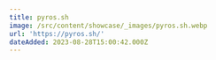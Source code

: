 ```yaml
---
title: pyros.sh
image: /src/content/showcase/_images/pyros.sh.webp
url: 'https://pyros.sh/'
dateAdded: 2023-08-28T15:00:42.000Z
---
```


